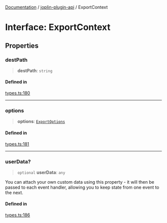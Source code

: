 [Documentation](../../packages.md) / [joplin-plugin-api](../index.md) / ExportContext

# Interface: ExportContext

## Properties

### destPath

> **destPath**: `string`

#### Defined in

[types.ts:180](https://github.com/rxliuli/joplin-utils/blob/a3a4c55f9104da0aa8b36da1259d082b810b3d68/packages/joplin-plugin-api/src/types.ts#L180)

---

### options

> **options**: [`ExportOptions`](ExportOptions.md)

#### Defined in

[types.ts:181](https://github.com/rxliuli/joplin-utils/blob/a3a4c55f9104da0aa8b36da1259d082b810b3d68/packages/joplin-plugin-api/src/types.ts#L181)

---

### userData?

> `optional` **userData**: `any`

You can attach your own custom data using this property - it will then be passed to each event handler, allowing you to keep state from one event to the next.

#### Defined in

[types.ts:186](https://github.com/rxliuli/joplin-utils/blob/a3a4c55f9104da0aa8b36da1259d082b810b3d68/packages/joplin-plugin-api/src/types.ts#L186)
